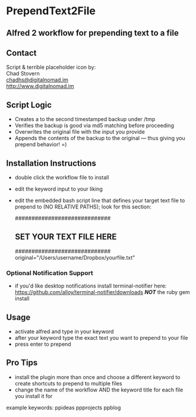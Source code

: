 # PrependText2File

## Alfred 2 workflow for prepending text to a file

## Contact
Script & terrible placeholder icon by:  
Chad Stovern  
<chadhs@digitalnomad.im>  
<http://www.digitalnomad.im>

## Script Logic
- Creates a to the second timestamped backup under /tmp
- Verifies the backup is good via md5 matching before proceeding
- Overwrites the original file with the input you provide
- Appends the contents of the backup to the original — thus giving you prepend behavior!  =)

## Installation Instructions

- double click the workflow file to install
- edit the keyword input to your liking
- edit the embedded bash script line that defines your target text file to prepend to (NO RELATIVE PATHS); look for this section:

	#############################
	## SET YOUR TEXT FILE HERE ##
	#############################
	original="/Users/username/Dropbox/yourfile.txt"

### Optional Notification Support

- if you'd like desktop notifications install terminal-notifier here: https://github.com/alloy/terminal-notifier/downloads ***NOT*** the ruby gem install

## Usage

- activate alfred and type in your keyword
- after your keyword type the exact text you want to prepend to your file
- press enter to prepend

## Pro Tips

- install the plugin more than once and choose a different keyword to create shortcuts to prepend to multiple files
- change the name of the workflow AND the keyword title for each file you install it for

example keywords:  ppideas ppprojects ppblog
